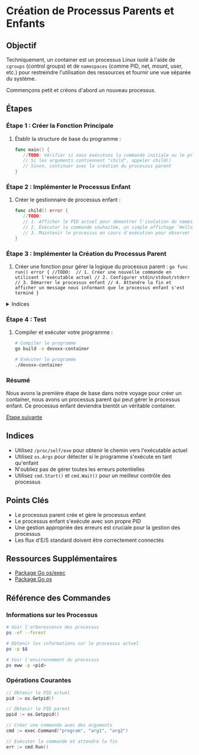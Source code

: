 # Création de Processus Parents et Enfants

## Objectif

Techniquement, un container est un processus Linux isolé à l'aide de `cgroups` (control
groups) et de `namespaces` (comme PID, net, mount, user, etc.) pour restreindre l'utilisation
des ressources et fournir une vue séparée du système.

Commençons petit et créons d'abord un nouveau processus.

## Étapes

### Étape 1 : Créer la Fonction Principale

1. Établir la structure de base du programme :
   ```go
   func main() {
      //TODO: Vérifier si nous exécutons la commande initiale ou le processus enfant
      // Si les arguments contiennent "child", appeler child()
      // Sinon, continuer avec la création du processus parent
   }
   ```

### Étape 2 : Implémenter le Processus Enfant

1. Créer le gestionnaire de processus enfant :
   ```go
   func child() error {
      //TODO:
      // 1. Afficher le PID actuel pour démontrer l'isolation du namespace
      // 2. Exécuter la commande souhaitée, un simple affichage `Hello from child` dans la console est suffisant pour l'instant
      // 3. Maintenir le processus en cours d'exécution pour observer l'isolation
   }
   ```

### Étape 3 : Implémenter la Création du Processus Parent

1. Créer une fonction pour gérer la logique du processus parent :
`go
    func run() error {
       //TODO: 
       // 1. Créer une nouvelle commande en utilisant l'exécutable actuel
       // 2. Configurer stdin/stdout/stderr
       // 3. Démarrer le processus enfant
       // 4. Attendre la fin et afficher un message nous informant que le processus enfant s'est terminé
    }
    `
<details>
<summary>Indices</summary>

Utilisez `/proc/self/exe` pour ré-exécuter le même processus

</details>

### Étape 4 : Test

1. Compiler et exécuter votre programme :

   ```bash
   # Compiler le programme
   go build -o devoxx-container

   # Exécuter le programme
   ./devoxx-container
   ```

### Résumé

Nous avons la première étape de base dans notre voyage pour créer un container, nous avons un
processus parent qui peut gérer le processus enfant. Ce processus enfant deviendra bientôt
un véritable container.

[Étape suivante](03-namespace-isolation.md)

## Indices

- Utilisez `/proc/self/exe` pour obtenir le chemin vers l'exécutable actuel
- Utilisez `os.Args` pour détecter si le programme s'exécute en tant qu'enfant
- N'oubliez pas de gérer toutes les erreurs potentielles
- Utilisez `cmd.Start()` et `cmd.Wait()` pour un meilleur contrôle des processus

## Points Clés

- Le processus parent crée et gère le processus enfant
- Le processus enfant s'exécute avec son propre PID
- Une gestion appropriée des erreurs est cruciale pour la gestion des processus
- Les flux d'E/S standard doivent être correctement connectés

## Ressources Supplémentaires

- [Package Go os/exec](https://pkg.go.dev/os/exec)
- [Package Go os](https://pkg.go.dev/os)

## Référence des Commandes

### Informations sur les Processus

```bash
# Voir l'arborescence des processus
ps -ef --forest

# Obtenir les informations sur le processus actuel
ps -p $$

# Voir l'environnement du processus
ps eww -p <pid>
```

### Opérations Courantes

```go
// Obtenir le PID actuel
pid := os.Getpid()

// Obtenir le PID parent
ppid := os.Getppid()

// Créer une commande avec des arguments
cmd := exec.Command("program", "arg1", "arg2")

// Exécuter la commande et attendre la fin
err := cmd.Run()
```
